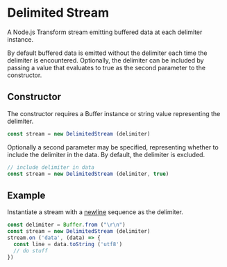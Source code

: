 # Delimited Stream

A Node.js Transform stream emitting buffered data at each delimiter instance.

By default buffered data is emitted without the delimiter each time the delimiter is encountered. Optionally, the delimiter can be included by passing a value that evaluates to true as the second parameter to the constructor.

## Constructor

The constructor requires a Buffer instance or string value representing the delimiter.

```js
const stream = new DelimitedStream (delimiter)
```

Optionally a second parameter may be specified, representing whether to include the delimiter in the data. By default, the delimiter is excluded.

```js
// include delimiter in data
const stream = new DelimitedStream (delimiter, true)
```

## Example

Instantiate a stream with a [newline](https://en.wikipedia.org/wiki/Newline) sequence as the delimiter.


```js
const delimiter = Buffer.from ("\r\n")
const stream = new DelimitedStream (delimiter)
stream.on ('data', (data) => {
  const line = data.toString ('utf8')
  // do stuff
})
```

